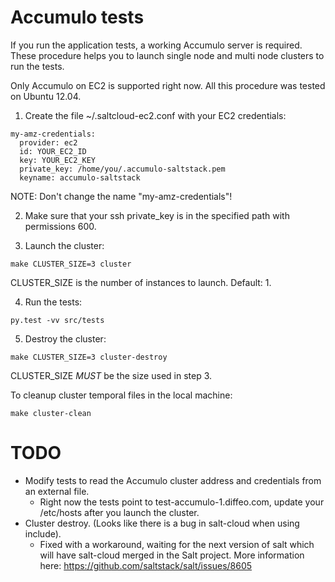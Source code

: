 
Accumulo tests
==============

If you run the application tests, a working Accumulo server is required. These
procedure helps you to launch single node and multi node clusters to run the
tests.

Only Accumulo on EC2 is supported right now. All this procedure was tested on
Ubuntu 12.04.

1. Create the file ~/.saltcloud-ec2.conf with your EC2 credentials:

```
my-amz-credentials:
  provider: ec2
  id: YOUR_EC2_ID
  key: YOUR_EC2_KEY
  private_key: /home/you/.accumulo-saltstack.pem
  keyname: accumulo-saltstack
```

NOTE: Don't change the name "my-amz-credentials"!

2. Make sure that your ssh private_key is in the specified path with permissions
   600.

3. Launch the cluster:

```
make CLUSTER_SIZE=3 cluster
```

CLUSTER_SIZE is the number of instances to launch. Default: 1.

4. Run the tests:

```
py.test -vv src/tests
```

5. Destroy the cluster:

```
make CLUSTER_SIZE=3 cluster-destroy
```

CLUSTER_SIZE *MUST* be the size used in step 3.

To cleanup cluster temporal files in the local machine:

```
make cluster-clean
```

TODO
====

- Modify tests to read the Accumulo cluster address and credentials from an external
  file.
  - Right now the tests point to test-accumulo-1.diffeo.com, update your
    /etc/hosts after you launch the cluster.
- Cluster destroy. (Looks like there is a bug in salt-cloud when using include).
  - Fixed with a workaround, waiting for the next version of salt which will
    have salt-cloud merged in the Salt project. More information here:
    https://github.com/saltstack/salt/issues/8605

